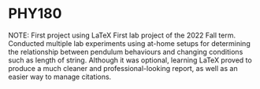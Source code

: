 # PHY180
NOTE: First project using LaTeX
First lab project of the 2022 Fall term. Conducted multiple lab experiments using at-home setups for determining the relationship between 
pendulum behaviours and changing conditions such as length of string. 
Although it was optional, learning LaTeX proved to produce a much cleaner and professional-looking report, as well as an easier way to manage citations.
